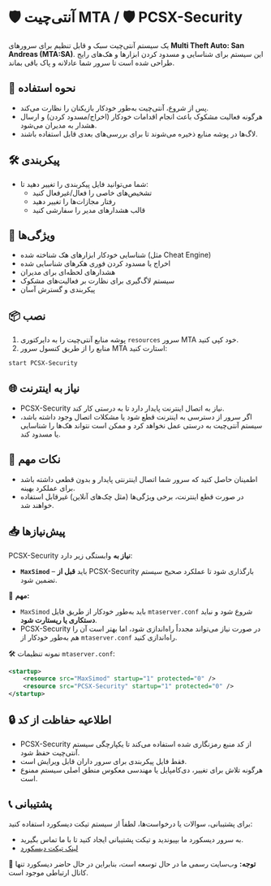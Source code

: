
# 🛡️ آنتی‌چیت MTA / 🛡️ PCSX-Security

یک سیستم آنتی‌چیت سبک و قابل تنظیم برای سرورهای **Multi Theft Auto: San Andreas (MTA:SA)**. این سیستم برای شناسایی و مسدود کردن ابزارها و هک‌های رایج طراحی شده است تا سرور شما عادلانه و پاک باقی بماند.

## 🧩 نحوه استفاده

* پس از شروع، آنتی‌چیت به‌طور خودکار بازیکنان را نظارت می‌کند.
* هرگونه فعالیت مشکوک باعث انجام اقدامات خودکار (اخراج/مسدود کردن) و ارسال هشدار به مدیران می‌شود.
* لاگ‌ها در پوشه منابع ذخیره می‌شوند تا برای بررسی‌های بعدی قابل استفاده باشند.

## 🛠️ پیکربندی

* شما می‌توانید فایل پیکربندی را تغییر دهید تا:
  * تشخیص‌های خاصی را فعال/غیرفعال کنید
  * رفتار مجازات‌ها را تغییر دهید
  * قالب هشدارهای مدیر را سفارشی کنید

## 🚀 ویژگی‌ها

* شناسایی خودکار ابزارهای هک شناخته شده (مثل Cheat Engine)
* اخراج یا مسدود کردن فوری هکرهای شناسایی شده
* هشدارهای لحظه‌ای برای مدیران
* سیستم لاگ‌گیری برای نظارت بر فعالیت‌های مشکوک
* پیکربندی و گسترش آسان

## 📦 نصب

1. پوشه منابع آنتی‌چیت را به دایرکتوری `resources` سرور MTA خود کپی کنید.
2. منابع را از طریق کنسول سرور MTA استارت کنید:

```bash
start PCSX-Security
```

## 🌐 نیاز به اینترنت

* PCSX-Security نیاز به اتصال اینترنت پایدار دارد تا به درستی کار کند.
* اگر سرور از دسترسی به اینترنت قطع شود یا مشکلات اتصال وجود داشته باشد، سیستم آنتی‌چیت به درستی عمل نخواهد کرد و ممکن است نتواند هک‌ها را شناسایی یا مسدود کند.

## 📌 نکات مهم

* اطمینان حاصل کنید که سرور شما اتصال اینترنتی پایدار و بدون قطعی داشته باشد برای عملکرد بهینه.
* در صورت قطع اینترنت، برخی ویژگی‌ها (مثل چک‌های آنلاین) غیرقابل استفاده خواهند شد.

## 📥 پیش‌نیازها

PCSX-Security **نیاز به** وابستگی زیر دارد:

* **`MaxSimod`** – باید **قبل از** PCSX-Security بارگذاری شود تا عملکرد صحیح سیستم تضمین شود.

📌 **مهم:**  
* `MaxSimod` باید به‌طور خودکار از طریق فایل `mtaserver.conf` شروع شود و نباید **دستکاری یا ریستارت شود**.
* PCSX-Security در صورت نیاز می‌تواند مجدداً راه‌اندازی شود، اما بهتر است آن را هم به‌طور خودکار از `mtaserver.conf` راه‌اندازی کنید.

🛠 نمونه تنظیمات `mtaserver.conf`:

```xml
<startup>
    <resource src="MaxSimod" startup="1" protected="0" />
    <resource src="PCSX-Security" startup="1" protected="0" />
</startup>
```

## 🔒 اطلاعیه حفاظت از کد

* PCSX-Security از کد منبع رمزنگاری شده استفاده می‌کند تا یکپارچگی سیستم آنتی‌چیت حفظ شود.
* فقط فایل پیکربندی برای سرور داران قابل ویرایش است.
* هرگونه تلاش برای تغییر، دی‌کامپایل یا مهندسی معکوس منطق اصلی سیستم ممنوع است.

## 📞 پشتیبانی

برای پشتیبانی، سوالات یا درخواست‌ها، لطفاً از سیستم تیکت دیسکورد استفاده کنید:

* به سرور دیسکورد ما بپیوندید و تیکت پشتیبانی ایجاد کنید تا با ما تماس بگیرید.
* [لینک تیکت دیسکورد](https://discord.gg/pt6KFdDqAS)

🔴 **توجه:** وب‌سایت رسمی ما در حال توسعه است، بنابراین در حال حاضر دیسکورد تنها کانال ارتباطی موجود است.
